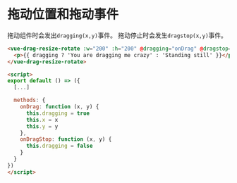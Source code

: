 # 拖动位置和拖动事件

拖动组件时会发出`dragging(x,y)`事件。 拖动停止时会发生`dragstop(x,y)`事件。

```html
<vue-drag-resize-rotate :w="200" :h="200" @dragging="onDrag" @dragstop="onDragStop">
  <p>{{ dragging ? 'You are dragging me crazy' : 'Standing still' }}</p>
</vue-drag-resize-rotate>

<script>
export default () => ({
  [...]

  methods: {
    onDrag: function (x, y) {
      this.dragging = true
      this.x = x
      this.y = y
    },
    onDragStop: function (x, y) {
      this.dragging = false
    }
  }
})
</script>
```

